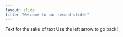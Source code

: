 ```yaml
---
layout: slide
title: "Welcome to our second slide!"
---
```

Text for the sake of text
Use the left arrow to go back!

